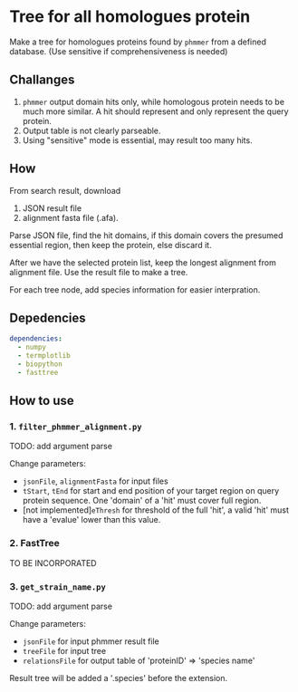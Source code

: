 # Tree for all homologues protein

Make a tree for homologues proteins found by `phmmer` from a defined database. (Use sensitive if comprehensiveness is needed)

## Challanges

1. `phmmer` output domain hits only, while homologous protein needs to be much more similar. A hit should represent and only represent the query protein.
2. Output table is not clearly parseable.
3. Using "sensitive" mode is essential, may result too many hits.

## How

From search result, download
1. JSON result file
2. alignment fasta file (.afa).

Parse JSON file, find the hit domains, if this domain covers the presumed essential region, then keep the protein, else discard it.

After we have the selected protein list, keep the longest alignment from alignment file. Use the result file to make a tree.

For each tree node, add species information for easier interpration.

## Depedencies

```yml
dependencies:
  - numpy
  - termplotlib
  - biopython
  - fasttree
```

## How to use

### 1. `filter_phmmer_alignment.py`

TODO: add argument parse

Change parameters:
- `jsonFile`, `alignmentFasta` for input files
- `tStart`, `tEnd` for start and end position of your target region on query protein sequence. One 'domain' of a 'hit' must cover full region.
- [not implemented]`eThresh` for threshold of the full 'hit', a valid 'hit' must have a 'evalue' lower than this value.

### 2. FastTree

TO BE INCORPORATED

### 3. `get_strain_name.py`

TODO: add argument parse

Change parameters:
- `jsonFile` for input phmmer result file
- `treeFile` for input tree
- `relationsFile` for output table of 'proteinID' => 'species name'

Result tree will be added a '.species' before the extension.
